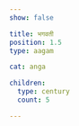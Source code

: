 ```yaml
---
show: false

title: भगवती
position: 1.5
type: aagam

cat: anga

children:
  type: century
  count: 5

---
```

